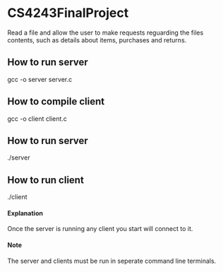 # CS4243FinalProject
Read a file and allow the user to make requests reguarding the files contents, such as details about items, purchases and returns.

## How to run server
gcc -o server server.c

## How to compile client
gcc -o client client.c

## How to run server
./server

## How to run client
./client

#### Explanation
Once the server is running any client you start will connect to it.

#### Note
The server and clients must be run in seperate command line terminals.
